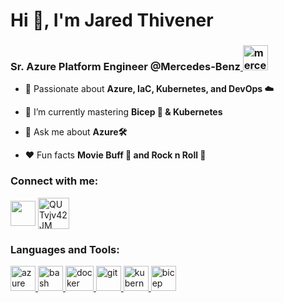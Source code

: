 <h1 align="left">Hi 👋, I'm Jared Thivener</h1>
<h3 align="left">Sr. Azure Platform Engineer @Mercedes-Benz<a href="https://www.mbusa.com/en/home" target="_blank" rel="noreferrer"> <img src="https://cdn.freebiesupply.com/logos/large/2x/mercedes-benz-9-logo-svg-vector.svg" alt="mercedes-benz" width="40" height="40"/> </a></h3>

- 🔭 Passionate about **Azure, IaC, Kubernetes, and DevOps ☁️**

- 🌱 I’m currently mastering **Bicep 💪 & Kubernetes**

- 💬 Ask me about **Azure🛠️**

- :heart: Fun facts **Movie Buff :movie_camera: and Rock n Roll :guitar:**

<h3 align="left">Connect with me:</h3>
<p align="left">
<a href="https://www.linkedin.com/in/jared-t-81b764b2/" target="blank"><img align="center" src="https://upload.wikimedia.org/wikipedia/commons/thumb/c/ca/LinkedIn_logo_initials.png/640px-LinkedIn_logo_initials.png" height="40" width="40" /></a>
<a href="https://discordapp.com/users/951998226381295687" target="blank"><img align="center" src="https://brandlogos.net/wp-content/uploads/2018/10/discord-logo-1.png" alt="QUTvjv42JM" height="50" width="50" /></a>
</p>

<h3 align="left">Languages and Tools:</h3>
<p align="left"> <a href="https://azure.microsoft.com/en-in/" target="_blank" rel="noreferrer"> <img src="https://swimburger.net/media/fbqnp2ie/azure.svg" alt="azure" width="40" height="40"/> </a> <a href="https://azure.microsoft.com/en-us/products/devops" target="_blank" rel="noreferrer"> <img src="https://seeklogo.com/images/A/azure-pipelines-logo-346236509F-seeklogo.com.png" alt="bash" width="40" height="40"/> </a> <a href="https://www.docker.com/" target="_blank" rel="noreferrer"> <img src="https://www.docker.com/wp-content/uploads/2022/03/Moby-logo.png" alt="docker" width="45" height="40"/> </a> <a href="https://git-scm.com/" target="_blank" rel="noreferrer"> <img src="https://www.vectorlogo.zone/logos/git-scm/git-scm-icon.svg" alt="git" width="40" height="40"/> </a> <a href="https://kubernetes.io" target="_blank" rel="noreferrer"> <img src="https://www.vectorlogo.zone/logos/kubernetes/kubernetes-icon.svg" alt="kubernetes" width="40" height="40"/> </a> <a href="https://learn.microsoft.com/en-us/azure/azure-resource-manager/bicep/overview?tabs=bicep" target="_blank" rel="noreferrer"> <img src="https://techcommunity.microsoft.com/t5/image/serverpage/image-id/315802i5C150BC2DBC85D67" alt="bicep" width="40" height="40"/> </a> </p>
